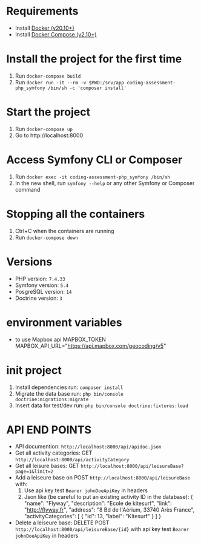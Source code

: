 # Requirements
* Install [Docker (v20.10+)](https://docs.docker.com/engine/install/)
* Install [Docker Compose (v2.10+)](https://docs.docker.com/compose/install/)

# Install the project for the first time
1. Run `docker-compose build`
2. Run `docker run -it --rm -v $PWD:/srv/app coding-assessment-php_symfony /bin/sh -c 'composer install'`

# Start the project
1. Run `docker-compose up`
2. Go to http://localhost:8000

# Access Symfony CLI or Composer
1. Run `docker exec -it coding-assessment-php_symfony /bin/sh`
2. In the new shell, run `symfony --help` or any other Symfony or Composer command

# Stopping all the containers
1. Ctrl+C when the containers are running
2. Run `docker-compose down`

# Versions
* PHP version: `7.4.33`
* Symfony version: `5.4`
* PosgreSQL version: `14`
* Doctrine version: `3`

# environment variables
* to use Mapbox api
MAPBOX_TOKEN
MAPBOX_API_URL="https://api.mapbox.com/geocoding/v5"

# init project
1. Install dependencies run: `composer install`
2. Migrate the data base run: `php bin/console doctrine:migrations:migrate`
3. Insert data for test/dev run:  `php bin/console doctrine:fixtures:load`

# API END POINTS
* API documention: `http://localhost:8000/api/apidoc.json`
* Get all activity categories: GET `http://localhost:8000/api/activityCategory`
* Get all leisure bases: GET `http://localhost:8000/api/leisureBase?page=1&limit=2` 
* Add a leiseure base on POST `http://localhost:8000/api/leisureBase` with: 
    1. Use api key test `Bearer johnDoeApiKey` in headers
    2. Json like (be careful to put an existing activity ID in the database):
    {
        "name": "Flyway",
        "description": "Ecole de kitesurf",
        "link": "http://flyway.fr",
        "address": "8 Bd de l'Aérium, 33740 Arès France",
        "activityCategories": 
            [
                {
                    "id": 13,
                    "label": "Kitesurf"
                }
            ]
    }
* Delete a leiseure base: DELETE POST `http://localhost:8000/api/leisureBase/{id}` with api key test `Bearer johnDoeApiKey` in headers
